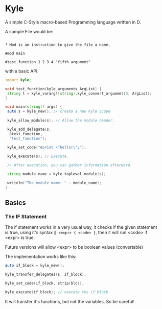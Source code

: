 # Kyle

A simple C-Style macro-based Programming language written in D.

A sample File would be:

```kyle

? Mod is an instruction to give the file a name.

#mod main

#test_function 1 2 3 4 "fifth argument"

```

with a basic API.

```d
import kyle;

void test_function(kyle_arguments ArgList) {
 string l = kyle_vararg!(string).kyle_convert_argument(0, ArgList);
}

void main(string[] args) {
 auto s = kyle_new(); // create a new Kyle Scope
 
 kyle_allow_module(s); // Allow the module header.

 kyle_add_delegate(s, 
  &test_function,
  "test_function");
 
 kyle_set_code("#print \"hello!\";");

 kyle_execute(s); // Execute.

 // After execution, you can gather information afterward.

 string module_name = kyle_toplevel_module(s);

 writeln("The module name: " ~ module_name);
}
```

## Basics

### The IF Statement

The if statement works in a very usual way, it checks if the given statement is true, using it's syntax `@ <expr> { <code> }`, then it will
run \<code> if \<expr> is true.

Future versions will allow \<expr> to be boolean values (convertable)

The implementation works like this:

```d
auto if_block = kyle_new();

kyle_transfer_delegates(s, if_block);

kyle_set_code(if_block, strip(blc));

kyle_execute(if_block); // execute the if block
```

It will transfer it's functions, but not the variables. So be careful!
